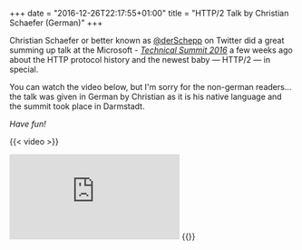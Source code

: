 +++
date = "2016-12-26T22:17:55+01:00"
title = "HTTP/2 Talk by Christian Schaefer (German)"
+++

Christian Schaefer or better known as [@derSchepp](https://twitter.com/derschepp) on Twitter did a great summing up talk at the Microsoft - [_Technical Summit 2016_](https://www.microsoft.com/germany/technical-summit/default.aspx) a few weeks ago about the HTTP protocol history and the newest baby — HTTP/2 — in special.

You can watch the video below, but I'm sorry for the non-german readers… the talk was given in German by Christian as it is his native language and the summit took place in Darmstadt.

_Have fun!_

{{< video >}}
<iframe src="https://channel9.msdn.com/Events/microsoft-techncial-summit/Technical-Summit-2016/HTTP2-die-Zukunft-beginnt-jetzt/player?format=html5" allowFullScreen frameBorder="0"></iframe>
{{</video >}}
